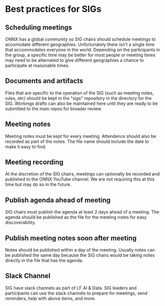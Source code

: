 <!--- SPDX-License-Identifier: Apache-2.0 -->

# Best practices for SIGs

## Scheduling meetings
ONNX has a global community so SIG chairs should schedule meetings to accomodate different geographies. Unfortunately there isn't a single time that accommodates everyone in the world. Depending on the participants in the group, a specific time may be better for most people or meeting times may need to be alternated to give different geographies a chance to participate at reasonable times.

## Documents and artifacts
Files that are specific to the operation of the SIG (such as meeting notes, rules, etc) should be kept in the "sigs" repository in the directory for the SIG. Workings drafts can also be maintained here until they are ready to be submitted to the main repos for broader review.

## Meeting notes
Meeting notes must be kept for every meeting. Attendence should also be recorded as part of the notes. The file name should include the date to make it easy to find.

## Meeting recording
At the discretion of the SIG chairs, meetings can optionally be recorded and published to the ONNX YouTube channel. We are not requiring this at this time but may do so in the future.

## Publish agenda ahead of meeting
SIG chairs must publish the agenda at least 2 days ahead of a meeting. The agenda should be published as the file for the meeting notes for easy discoverability.

## Publish meeting notes soon after meeting
Notes should be published within a day of the meeting. Usually notes can be published the same day because the SIG chairs would be taking notes directly in the file that has the agenda.

## Slack Channel
SIG have slack channels as part of LF AI & Data.  SIG leaders and participants can use the slack channels to prepare for meetings, send reminders, help with above items, and more.
